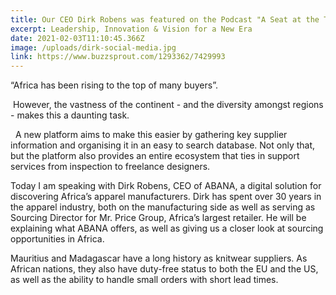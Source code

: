 ```yaml
---
title: Our CEO Dirk Robens was featured on the Podcast "A Seat at the Table"
excerpt: Leadership, Innovation & Vision for a New Era
date: 2021-02-03T11:10:45.366Z
image: /uploads/dirk-social-media.jpg
link: https://www.buzzsprout.com/1293362/7429993
---
```

“Africa has been rising to the top of many buyers”.

 However, the vastness of the continent - and the diversity amongst regions - makes this a daunting task.

  A new platform aims to make this easier by gathering key supplier information and organising it in an easy to search database. Not only that, but the platform also provides an entire ecosystem that ties in support services from inspection to freelance designers.  

Today I am speaking with Dirk Robens, CEO of ABANA, a digital solution for discovering Africa’s apparel manufacturers. Dirk has spent over 30 years in the apparel industry, both on the manufacturing side as well as serving as Sourcing Director for Mr. Price Group, Africa’s largest retailer. He will be explaining what ABANA offers, as well as giving us a closer look at sourcing opportunities in Africa.  

Mauritius and Madagascar have a long history as knitwear suppliers. As African nations, they also have duty-free status to both the EU and the US, as well as the ability to handle small orders with short lead times.